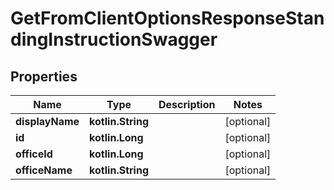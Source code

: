 
# GetFromClientOptionsResponseStandingInstructionSwagger

## Properties
| Name | Type | Description | Notes |
| ------------ | ------------- | ------------- | ------------- |
| **displayName** | **kotlin.String** |  |  [optional] |
| **id** | **kotlin.Long** |  |  [optional] |
| **officeId** | **kotlin.Long** |  |  [optional] |
| **officeName** | **kotlin.String** |  |  [optional] |



